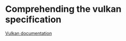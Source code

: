 # Comprehending the vulkan specification

[Vulkan documentation](https://docs.vulkan.org/spec/latest/index.html)
